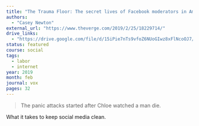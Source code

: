 ```yaml
---
title: "The Trauma Floor: The secret lives of Facebook moderators in America"
authors:
  - "Casey Newton"
external_url: "https://www.theverge.com/2019/2/25/18229714/"
drive_links:
  - "https://drive.google.com/file/d/15iPie7nTs9vfoZ6NUoGIwz8xFlNcoOJ7/view?usp=drivesdk"
status: featured
course: social
tags:
  - labor
  - internet
year: 2019
month: feb
journal: vox
pages: 32
---
```


> The panic attacks started after Chloe watched a man die.

What it takes to keep social media clean.
